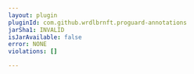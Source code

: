 ```yaml
---
layout: plugin
pluginId: com.github.wrdlbrnft.proguard-annotations
jarSha1: INVALID
isJarAvailable: false
error: NONE
violations: []

---
```

